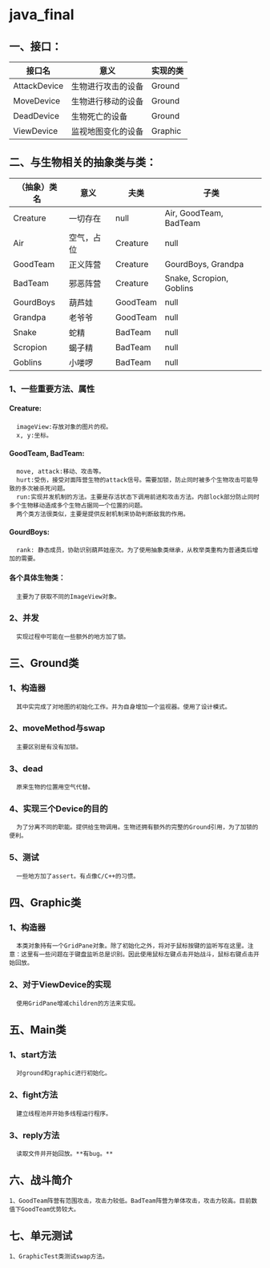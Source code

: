 # java_final
## 一、接口：
| 接口名       | 意义             |实现的类|
| ----------- | ---------------- | ------|
| AttackDevice| 生物进行攻击的设备 | Ground|
| MoveDevice  | 生物进行移动的设备 | Ground|
| DeadDevice  | 生物死亡的设备     | Ground|
| ViewDevice  | 监视地图变化的设备 |Graphic|
##  二、与生物相关的抽象类与类：
| （抽象）类名 | 意义     |夫类    | 子类|
| ----------- | ------- | ------|-----|
| Creature    | 一切存在 | null  | Air, GoodTeam, BadTeam|
| Air       | 空气，占位 | Creature| null|
| GoodTeam  | 正义阵营 | Creature|GourdBoys, Grandpa|
| BadTeam  | 邪恶阵营 |Creature|Snake, Scropion, Goblins|
| GourdBoys | 葫芦娃 | GoodTeam| null|
| Grandpa  | 老爷爷 | GoodTeam| null|
| Snake     | 蛇精     | BadTeam| null|
| Scropion  | 蝎子精 | BadTeam| null|
| Goblins  | 小喽啰 | BadTeam| null|

### 1、一些重要方法、属性
#### Creature:
      imageView:存放对象的图片的视。
      x, y:坐标。
####  GoodTeam, BadTeam:
      move, attack:移动、攻击等。
      hurt:受伤，接受对面阵营生物的attack信号。需要加锁，防止同时被多个生物攻击可能导致的多次被杀死问题。
      run:实现并发机制的方法。主要是存活状态下调用前进和攻击方法。内部lock部分防止同时多个生物移动造成多个生物占据同一个位置的问题。
      两个类方法很类似，主要是提供反射机制来协助判断敌我的作用。
####  GourdBoys:
      rank: 静态成员，协助识别葫芦娃座次。为了使用抽象类继承，从枚举类重构为普通类后增加的需要。
####  各个具体生物类：
      主要为了获取不同的ImageView对象。
### 2、并发
      实现过程中可能在一些额外的地方加了锁。
##  三、Ground类
### 1、构造器
      其中实完成了对地图的初始化工作。并为自身增加一个监视器。使用了设计模式。
### 2、moveMethod与swap
      主要区别是有没有加锁。
### 3、dead
      原来生物的位置用空气代替。
### 4、实现三个Device的目的
      为了分离不同的职能。提供给生物调用。生物还拥有额外的完整的Ground引用，为了加锁的便利。
### 5、测试
      一些地方加了assert。有点像C/C++的习惯。
 ## 四、Graphic类
### 1、构造器
      本类对象持有一个GridPane对象。除了初始化之外，将对于鼠标按键的监听写在这里。注意：这里有一些问题在于键盘监听总是识别。因此使用鼠标左键点击开始战斗，鼠标右键点击开始回放。
### 2、对于ViewDevice的实现
      使用GridPane增减children的方法来实现。
 ## 五、Main类
### 1、start方法
      对ground和graphic进行初始化。
### 2、fight方法
      建立线程池并开始多线程运行程序。
### 3、reply方法
      读取文件并开始回放。**有bug。**
 ## 六、战斗简介
    1、GoodTeam阵营有范围攻击，攻击力较低。BadTeam阵营为单体攻击，攻击力较高。目前数值下GoodTeam优势较大。
 ## 七、单元测试
    1、GraphicTest类测试swap方法。
      
